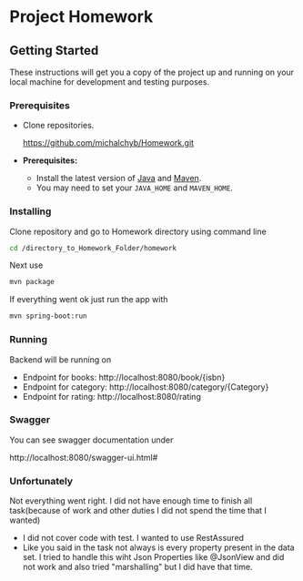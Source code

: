 # Project Homework 

## Getting Started

These instructions will get you a copy of the project up and running on your local machine for development and testing purposes.

### Prerequisites

* Clone repositories.

	https://github.com/michalchyb/Homework.git		

* **Prerequisites:**
    * Install the latest version of [Java](https://java.com) and [Maven](https://maven.apache.org/download.html).
    * You may need to set your `JAVA_HOME` and `MAVEN_HOME`. 


### Installing

Clone repository and go to Homework directory using command line
```bash
cd /directory_to_Homework_Folder/homework
```
Next use
```bash
mvn package
```
If everything went ok just run the app with
```bash
mvn spring-boot:run 

```

### Running
Backend will be running on 
* Endpoint for books: http://localhost:8080/book/{isbn}
* Endpoint for category: http://localhost:8080/category/{Category}
* Endpoint for rating: http://localhost:8080/rating       


### Swagger
You can see swagger documentation under 

http://localhost:8080/swagger-ui.html#



### Unfortunately 
Not everything went right. I did not have enough time to finish all task(because of work and other duties I did not spend the time that I wanted)
- I did not cover code with test. I wanted to use RestAssured
- Like you said in the task not always is every property present in the data set. 
  I tried to handle this wiht Json Properties like @JsonView and did not work and also tried "marshalling" but I did have that time.
